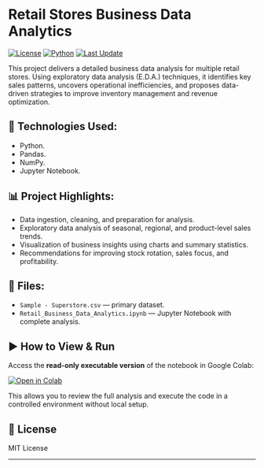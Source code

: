 # Retail Stores Business Data Analytics

[![License](https://img.shields.io/badge/license-MIT-blue.svg)](LICENSE)
[![Python](https://img.shields.io/badge/python-3.9%2B-blue)]()
[![Last Update](https://img.shields.io/badge/last%20update-2025--05--05-brightgreen)]()

This project delivers a detailed business data analysis for multiple retail stores. Using exploratory data analysis (E.D.A.) techniques, it identifies key sales patterns, uncovers operational inefficiencies, and proposes data-driven strategies to improve inventory management and revenue optimization.

## 🚀 Technologies Used:
- Python.
- Pandas.
- NumPy.
- Jupyter Notebook.

## 📊 Project Highlights:
- Data ingestion, cleaning, and preparation for analysis.  
- Exploratory data analysis of seasonal, regional, and product-level sales trends.  
- Visualization of business insights using charts and summary statistics.  
- Recommendations for improving stock rotation, sales focus, and profitability.

## 📂 Files:
- `Sample - Superstore.csv` — primary dataset.
- `Retail_Business_Data_Analytics.ipynb` — Jupyter Notebook with complete analysis.

## ▶️ How to View & Run
Access the **read-only executable version** of the notebook in Google Colab:

[![Open in Colab](https://colab.research.google.com/assets/colab-badge.svg)](https://colab.research.google.com/drive/1M-wQM0BJ14KdCz7nyyS10Bt-89xRMOem?usp=sharing)

This allows you to review the full analysis and execute the code in a controlled environment without local setup.

## 📄 License
MIT License

---

